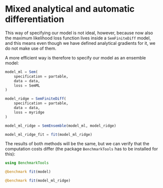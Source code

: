 # Mixed analytical and automatic differentiation

This way of specifying our model is not ideal, however, because now also the maximum likelihood loss function lives inside a `SemFiniteDiff` model, and this means even though we have defined analytical gradients for it, we do not make use of them.

A more efficient way is therefore to specify our model as an ensemble model: 

```julia
model_ml = Sem(
    specification = partable,
    data = data,
    loss = SemML
)

model_ridge = SemFiniteDiff(
    specification = partable,
    data = data,
    loss = myridge
)

model_ml_ridge = SemEnsemble(model_ml, model_ridge)

model_ml_ridge_fit = fit(model_ml_ridge)
```

The results of both methods will be the same, but we can verify that the computation costs differ (the package `BenchmarkTools` has to be installed for this):

```julia
using BenchmarkTools

@benchmark fit(model)

@benchmark fit(model_ml_ridge)
```